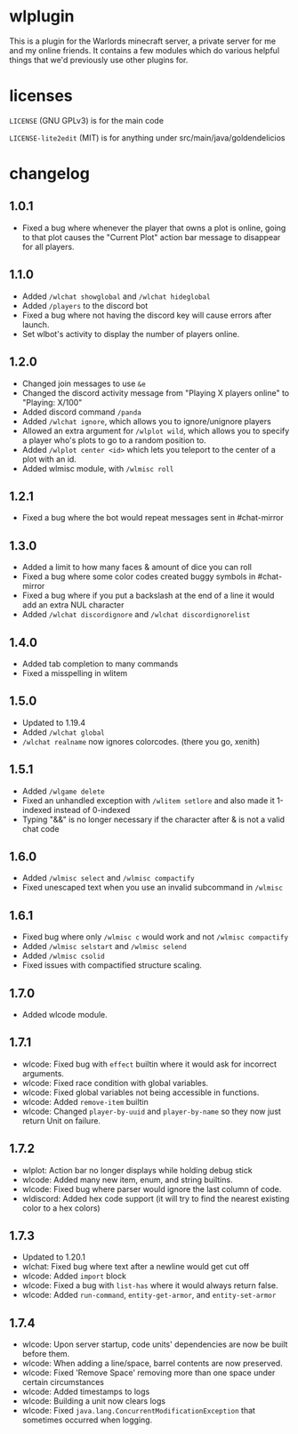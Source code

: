# wlplugin
This is a plugin for the Warlords minecraft server, a private server for me and my online friends. It contains a few modules which do various helpful things that we'd previously use other plugins for.

# licenses
`LICENSE` (GNU GPLv3) is for the main code

`LICENSE-lite2edit` (MIT) is for anything under src/main/java/goldendelicios

# changelog

## 1.0.1
- Fixed a bug where whenever the player that owns a plot is online, going to that plot causes the "Current Plot" action bar message to disappear for all players.
## 1.1.0
- Added `/wlchat showglobal` and `/wlchat hideglobal`
- Added `/players` to the discord bot
- Fixed a bug where not having the discord key will cause errors after launch.
- Set wlbot's activity to display the number of players online.
## 1.2.0
- Changed join messages to use `&e`
- Changed the discord activity message from "Playing X players online" to "Playing: X/100"
- Added discord command `/panda`
- Added `/wlchat ignore`, which allows you to ignore/unignore players
- Allowed an extra argument for `/wlplot wild`, which allows you to specify a player who's plots to go to a random position to.
- Added `/wlplot center <id>` which lets you teleport to the center of a plot with an id.
- Added wlmisc module, with `/wlmisc roll`
## 1.2.1
- Fixed a bug where the bot would repeat messages sent in #chat-mirror
## 1.3.0
- Added a limit to how many faces & amount of dice you can roll
- Fixed a bug where some color codes created buggy symbols in #chat-mirror
- Fixed a bug where if you put a backslash at the end of a line it would add an extra NUL character
- Added `/wlchat discordignore` and `/wlchat discordignorelist`
## 1.4.0
- Added tab completion to many commands
- Fixed a misspelling in wlitem
## 1.5.0
- Updated to 1.19.4
- Added `/wlchat global`
- `/wlchat realname` now ignores colorcodes. (there you go, xenith)
## 1.5.1
- Added `/wlgame delete`
- Fixed an unhandled exception with `/wlitem setlore` and also made it 1-indexed instead of 0-indexed
- Typing "&&" is no longer necessary if the character after & is not a valid chat code
## 1.6.0
- Added `/wlmisc select` and `/wlmisc compactify`
- Fixed unescaped text when you use an invalid subcommand in `/wlmisc`
## 1.6.1
- Fixed bug where only `/wlmisc c` would work and not `/wlmisc compactify`
- Added `/wlmisc selstart` and `/wlmisc selend`
- Added `/wlmisc csolid`
- Fixed issues with compactified structure scaling.
## 1.7.0
- Added wlcode module.
## 1.7.1
- wlcode: Fixed bug with `effect` builtin where it would ask for incorrect arguments.
- wlcode: Fixed race condition with global variables.
- wlcode: Fixed global variables not being accessible in functions.
- wlcode: Added `remove-item` builtin
- wlcode: Changed `player-by-uuid` and `player-by-name` so they now just return Unit on failure.
## 1.7.2
- wlplot: Action bar no longer displays while holding debug stick
- wlcode: Added many new item, enum, and string builtins.
- wlcode: Fixed bug where parser would ignore the last column of code.
- wldiscord: Added hex code support (it will try to find the nearest existing color to a hex colors)
## 1.7.3
- Updated to 1.20.1
- wlchat: Fixed bug where text after a newline would get cut off
- wlcode: Added `import` block
- wlcode: Fixed a bug with `list-has` where it would always return false.
- wlcode: Added `run-command`, `entity-get-armor`, and `entity-set-armor`
## 1.7.4
- wlcode: Upon server startup, code units' dependencies are now be built before them.
- wlcode: When adding a line/space, barrel contents are now preserved.
- wlcode: Fixed 'Remove Space' removing more than one space under certain circumstances
- wlcode: Added timestamps to logs
- wlcode: Building a unit now clears logs
- wlcode: Fixed `java.lang.ConcurrentModificationException` that sometimes occurred when logging.
